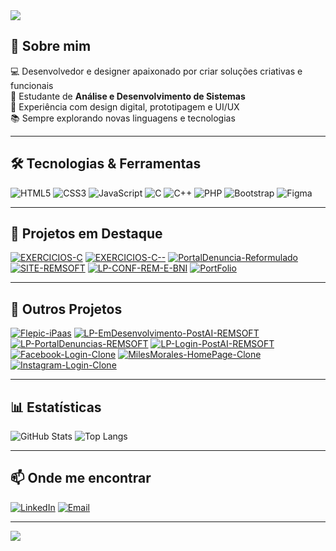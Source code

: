 <!-- Banner animado -->
<img src="https://capsule-render.vercel.app/api?type=waving&color=0:7F00FF,100:FF00FF&height=180&section=header&text=Henrique%20Radesca%20🚀&fontSize=40&fontColor=fff&animation=fadeIn" />

## 👋 Sobre mim
💻 Desenvolvedor e designer apaixonado por criar soluções criativas e funcionais  
🚀 Estudante de **Análise e Desenvolvimento de Sistemas**  
🎨 Experiência com design digital, prototipagem e UI/UX  
📚 Sempre explorando novas linguagens e tecnologias

---

## 🛠 Tecnologias & Ferramentas
![HTML5](https://img.shields.io/badge/HTML5-E34F26?style=for-the-badge&logo=html5&logoColor=white)
![CSS3](https://img.shields.io/badge/CSS3-1572B6?style=for-the-badge&logo=css3&logoColor=white)
![JavaScript](https://img.shields.io/badge/JavaScript-F7DF1E?style=for-the-badge&logo=javascript&logoColor=black)
![C](https://img.shields.io/badge/C-00599C?style=for-the-badge&logo=c&logoColor=white)
![C++](https://img.shields.io/badge/C++-00599C?style=for-the-badge&logo=cplusplus&logoColor=white)
![PHP](https://img.shields.io/badge/PHP-777BB4?style=for-the-badge&logo=php&logoColor=white)
![Bootstrap](https://img.shields.io/badge/Bootstrap-563D7C?style=for-the-badge&logo=bootstrap&logoColor=white)
![Figma](https://img.shields.io/badge/Figma-F24E1E?style=for-the-badge&logo=figma&logoColor=white)

---

## 📌 Projetos em Destaque
[![EXERCICIOS-C](https://github-readme-stats.vercel.app/api/pin/?username=Radesca&repo=EXERCICIOS-C&theme=tokyonight)](https://github.com/Radesca/EXERCICIOS-C)
[![EXERCICIOS-C--](https://github-readme-stats.vercel.app/api/pin/?username=Radesca&repo=EXERCICIOS-C--&theme=tokyonight)](https://github.com/Radesca/EXERCICIOS-C--)
[![PortalDenuncia-Reformulado](https://github-readme-stats.vercel.app/api/pin/?username=Radesca&repo=PortalDenuncia-Reformulado&theme=tokyonight)](https://github.com/Radesca/PortalDenuncia-Reformulado)
[![SITE-REMSOFT](https://github-readme-stats.vercel.app/api/pin/?username=Radesca&repo=SITE-REMSOFT&theme=tokyonight)](https://github.com/Radesca/SITE-REMSOFT)
[![LP-CONF-REM-E-BNI](https://github-readme-stats.vercel.app/api/pin/?username=Radesca&repo=LP-CONF-REM-E-BNI&theme=tokyonight)](https://github.com/Radesca/LP-CONF-REM-E-BNI)
[![PortFolio](https://github-readme-stats.vercel.app/api/pin/?username=Radesca&repo=PortFolio&theme=tokyonight)](https://github.com/Radesca/PortFolio)

---

## 📂 Outros Projetos
[![Flepic-iPaas](https://github-readme-stats.vercel.app/api/pin/?username=Radesca&repo=Flepic-iPaas&theme=tokyonight)](https://github.com/Radesca/Flepic-iPaas)
[![LP-EmDesenvolvimento-PostAI-REMSOFT](https://github-readme-stats.vercel.app/api/pin/?username=Radesca&repo=LP-EmDesenvolvimento-PostAI-REMSOFT&theme=tokyonight)](https://github.com/Radesca/LP-EmDesenvolvimento-PostAI-REMSOFT)
[![LP-PortalDenuncias-REMSOFT](https://github-readme-stats.vercel.app/api/pin/?username=Radesca&repo=LP-PortalDenuncias-REMSOFT&theme=tokyonight)](https://github.com/Radesca/LP-PortalDenuncias-REMSOFT)
[![LP-Login-PostAI-REMSOFT](https://github-readme-stats.vercel.app/api/pin/?username=Radesca&repo=LP-Login-PostAI-REMSOFT&theme=tokyonight)](https://github.com/Radesca/LP-Login-PostAI-REMSOFT)
[![Facebook-Login-Clone](https://github-readme-stats.vercel.app/api/pin/?username=Radesca&repo=Facebook-Login-Clone&theme=tokyonight)](https://github.com/Radesca/Facebook-Login-Clone)
[![MilesMorales-HomePage-Clone](https://github-readme-stats.vercel.app/api/pin/?username=Radesca&repo=MilesMorales-HomePage-Clone&theme=tokyonight)](https://github.com/Radesca/MilesMorales-HomePage-Clone)
[![Instagram-Login-Clone](https://github-readme-stats.vercel.app/api/pin/?username=Radesca&repo=Instagram-Login-Clone&theme=tokyonight)](https://github.com/Radesca/Instagram-Login-Clone)

---

## 📊 Estatísticas
![GitHub Stats](https://github-readme-stats.vercel.app/api?username=Radesca&show_icons=true&theme=tokyonight)
![Top Langs](https://github-readme-stats.vercel.app/api/top-langs/?username=Radesca&layout=compact&theme=tokyonight)

---

## 📫 Onde me encontrar
[![LinkedIn](https://img.shields.io/badge/LinkedIn-%230077B5.svg?style=for-the-badge&logo=linkedin&logoColor=white)](https://www.linkedin.com/in/henrique-radesca-517080274/)
[![Email](https://img.shields.io/badge/Email-%23D14836.svg?style=for-the-badge&logo=gmail&logoColor=white)](mailto:henriquedradesca@gmail.com)

---

<img src="https://capsule-render.vercel.app/api?type=waving&color=0:7F00FF,100:FF00FF&height=120&section=footer" />
